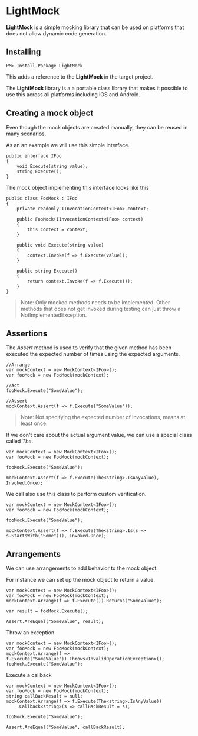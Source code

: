 # LightMock #

**LightMock** is a simple mocking library that can be used on platforms that does not allow dynamic code generation.    

## Installing ##

<div class="nuget-badge" >
   <p>
         <code>PM&gt; Install-Package LightMock </code>
   </p>
</div>

This adds a reference to the **LightMock** in the target project.

The **LightMock** library is a a portable class library that makes it possible to use this across all platforms including iOS and Android.


## Creating a mock object ##
   
Even though the mock objects are created manually, they can be reused in many scenarios.

As an an example we will use this simple interface.

    public interface IFoo
    {
        void Execute(string value);
        string Execute();        
    }

The mock object implementing this interface looks like this

   	public class FooMock : IFoo
    {
        private readonly IInvocationContext<IFoo> context;
        
        public FooMock(IInvocationContext<IFoo> context)
        {
            this.context = context;
        }

        public void Execute(string value)
        {
            context.Invoke(f => f.Execute(value));
        }

        public string Execute()
        {
            return context.Invoke(f => f.Execute());
        }        
    } 

> Note: Only mocked methods needs to be implemented. Other methods that does not get invoked during testing can just throw a NotImplementedException.

## Assertions ##

The *Assert* method is used to verify that the given method has been executed the expected number of times using the expected arguments.   


	//Arrange
	var mockContext = new MockContext<IFoo>();
	var fooMock = new FooMock(mockContext);            

	//Act
	fooMock.Execute("SomeValue");            

	//Assert
	mockContext.Assert(f => f.Execute("SomeValue"));

> Note: Not specifying the expected number of invocations, means at least once.

If we don't care about the actual argument value, we can use a special class called *The*.

    var mockContext = new MockContext<IFoo>();
    var fooMock = new FooMock(mockContext);

    fooMock.Execute("SomeValue");

    mockContext.Assert(f => f.Execute(The<string>.IsAnyValue), Invoked.Once);                        	

We call also use this class to perform custom verification.

    var mockContext = new MockContext<IFoo>();
    var fooMock = new FooMock(mockContext);

    fooMock.Execute("SomeValue");
                        
    mockContext.Assert(f => f.Execute(The<string>.Is(s => s.StartsWith("Some"))), Invoked.Once);

## Arrangements ##

We can use arrangements to add behavior to the mock object.

For instance we can set up the mock object to return a value.

	var mockContext = new MockContext<IFoo>();
	var fooMock = new FooMock(mockContext);
	mockContext.Arrange(f => f.Execute()).Returns("SomeValue");
	
	var result = fooMock.Execute();
	
	Assert.AreEqual("SomeValue", result); 


Throw an exception

	var mockContext = new MockContext<IFoo>();
	var fooMock = new FooMock(mockContext);
	mockContext.Arrange(f => f.Execute("SomeValue")).Throws<InvalidOperationException>();
	fooMock.Execute("SomeValue");

Execute a callback

	var mockContext = new MockContext<IFoo>();
	var fooMock = new FooMock(mockContext);
	string callBackResult = null;
	mockContext.Arrange(f => f.Execute(The<string>.IsAnyValue))
		.Callback<string>(s => callBackResult = s);

	fooMock.Execute("SomeValue");

	Assert.AreEqual("SomeValue", callBackResult);



